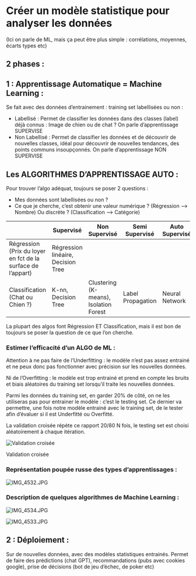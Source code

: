 # Créer un modèle statistique pour analyser les données

(Ici on parle de ML, mais ça peut être plus simple : corrélations, moyennes, écarts types etc)

## 2 phases :

## 1 : Apprentissage Automatique = Machine Learning :

Se fait avec des données d’entrainement : training set labellisées ou non : 

- Labellisé :  Permet de classifier les données dans des classes (label) déjà connus : Image de chien ou de chat ? On parle d’apprentissage SUPERVISE
- Non Labellisé : Permet de classifier les données et de découvrir de nouvelles classes, idéal pour découvrir de nouvelles tendances, des points communs insoupçonnés. On parle d’apprentissage NON SUPERVISE

## Les ALGORITHMES D’APPRENTISSAGE AUTO :

Pour trouver l’algo adéquat, toujours se poser 2 questions : 

- Mes données sont labellisées ou non ?
- Ce que je cherche, c’est obtenir une valeur numérique ? (Régression —> Nombre) Ou discrète ? (Classification —> Catégorie)

|  | Supervisé | Non Supervisé | Semi Supervisé | Auto Supervisé | Par renforcement | Par transfert |
| --- | --- | --- | --- | --- | --- | --- |
| Régression (Prix du loyer en fct de la surface de l’appart) | Régression linéaire, Decision Tree |  |  |  |  |  |
| Classification (Chat ou Chien ?) | K-nn, Decision Tree | Clustering (K-means), Isolation Forest | Label Propagation | Neural Network | Q learning, Deep Q Learning |  |

La plupart des algos font Régression ET Classification, mais il est bon de toujours se poser la question de ce que l’on cherche. 

### Estimer l’efficacité d’un ALGO de ML :

Attention à ne pas faire de l’Underfitting : le modèle n’est pas assez entrainé et ne peux donc pas fonctionner avec précision sur les nouvelles données. 

Ni de l’Overfitting : le modèle est trop entrainé et prend en compte les bruits et biais aléatoires du training set lorsqu’il traite les nouvelles données. 

Parmi les données du training set, en garder 20% de côté, on ne les utiliseras pas pour entrainer le modèle : c’est le testing set. Ce dernier va permettre, une fois notre modèle entrainé avec le training set, de le tester afin d’évaluer si il est Underfitté ou Overfitté. 

La validation croisée répète ce rapport 20/80 N fois, le testing set est choisi aléatoirement à chaque itération. 

![Validation croisée](Cre%CC%81er%20un%20mode%CC%80le%20statistique%20pour%20analyser%20les%20do%208899a03f7bbf4a6aa9d4271caa3e9906/Capture_decran_2023-07-10_a_11.03.24.png)

Validation croisée

### Représentation poupée russe des types d’apprentissages :

![IMG_4532.JPG](Cre%CC%81er%20un%20mode%CC%80le%20statistique%20pour%20analyser%20les%20do%208899a03f7bbf4a6aa9d4271caa3e9906/IMG_4532.jpg)

### Description de quelques algorithmes de Machine Learning :

![IMG_4534.JPG](Cre%CC%81er%20un%20mode%CC%80le%20statistique%20pour%20analyser%20les%20do%208899a03f7bbf4a6aa9d4271caa3e9906/IMG_4534.jpg)

![IMG_4533.JPG](Cre%CC%81er%20un%20mode%CC%80le%20statistique%20pour%20analyser%20les%20do%208899a03f7bbf4a6aa9d4271caa3e9906/IMG_4533.jpg)

## 2 : Déploiement :

Sur de nouvelles données, avec des modèles statistiques entrainés. Permet de faire des prédictions (chat GPT), recommandations (pubs avec cookies google), prise de décisions (bot de jeu d’échec, de poker etc)
